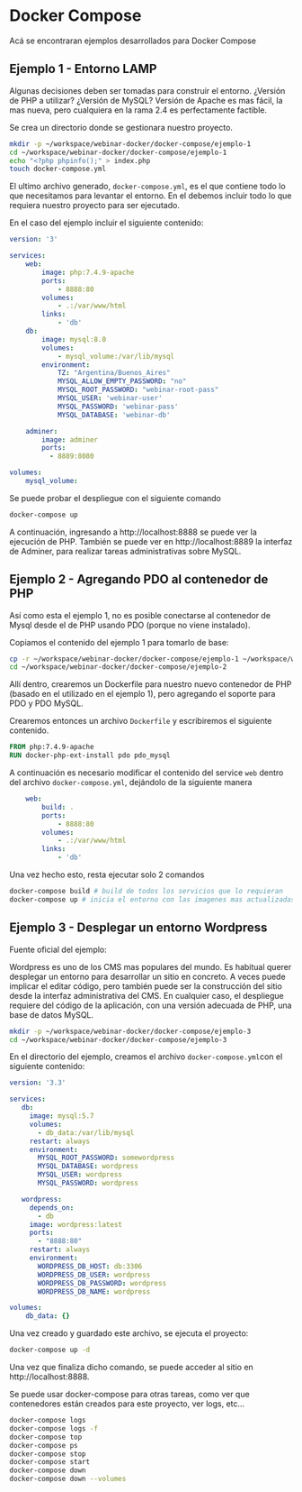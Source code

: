 # Docker Compose

Acá se encontraran ejemplos desarrollados para Docker Compose

## Ejemplo 1 - Entorno LAMP

Algunas decisiones deben ser tomadas para construir el entorno. ¿Versión de PHP a utilizar? ¿Versión de MySQL? Versión de Apache es mas fácil, la mas nueva, pero cualquiera en la rama 2.4 es perfectamente factible.

Se crea un directorio donde se gestionara nuestro proyecto.

```bash
mkdir -p ~/workspace/webinar-docker/docker-compose/ejemplo-1
cd ~/workspace/webinar-docker/docker-compose/ejemplo-1
echo "<?php phpinfo();" > index.php
touch docker-compose.yml
```

El ultimo archivo generado, `docker-compose.yml`, es el que contiene todo lo que necesitamos para levantar el entorno. En el debemos incluir todo lo que requiera nuestro proyecto para ser ejecutado.

En el caso del ejemplo incluir el siguiente contenido:

```yaml
version: '3'

services:
    web:
        image: php:7.4.9-apache
        ports:
            - 8888:80
        volumes:
            - .:/var/www/html
        links:
            - 'db'
    db:
        image: mysql:8.0
        volumes:
            - mysql_volume:/var/lib/mysql
        environment:
            TZ: "Argentina/Buenos_Aires"
            MYSQL_ALLOW_EMPTY_PASSWORD: "no"
            MYSQL_ROOT_PASSWORD: "webinar-root-pass"
            MYSQL_USER: 'webinar-user'
            MYSQL_PASSWORD: 'webinar-pass'
            MYSQL_DATABASE: 'webinar-db'

    adminer:
        image: adminer
        ports:
          - 8889:8080

volumes:
    mysql_volume:
```

Se puede probar el despliegue con el siguiente comando

```bash
docker-compose up
```

A continuación, ingresando a http://localhost:8888 se puede ver la ejecución de PHP. También se puede ver en http://localhost:8889 la interfaz de Adminer, para realizar tareas administrativas sobre MySQL.

## Ejemplo 2 - Agregando PDO al contenedor de PHP

Así como esta el ejemplo 1, no es posible conectarse al contenedor de Mysql desde el de PHP usando PDO (porque no viene instalado).

Copiamos el contenido del ejemplo 1 para tomarlo de base:

```bash
cp -r ~/workspace/webinar-docker/docker-compose/ejemplo-1 ~/workspace/webinar-docker/docker-compose/ejemplo-2
cd ~/workspace/webinar-docker/docker-compose/ejemplo-2
```

Allí dentro, crearemos un Dockerfile para nuestro nuevo contenedor de PHP (basado en el utilizado en el ejemplo 1), pero agregando el soporte para PDO y PDO MySQL.

Crearemos entonces un archivo `Dockerfile` y escribiremos el siguiente contenido.

```dockerfile
FROM php:7.4.9-apache
RUN docker-php-ext-install pdo pdo_mysql
```

A continuación es necesario modificar el contenido del service `web`  dentro del archivo `docker-compose.yml`, dejándolo de la siguiente manera

```yaml
    web:
        build: .
        ports:
            - 8888:80
        volumes:
            - .:/var/www/html
        links:
            - 'db'
```

Una vez hecho esto, resta ejecutar solo 2 comandos

```bash
docker-compose build # build de todos los servicios que lo requieran
docker-compose up # inicia el entorno con las imagenes mas actualizadas disponibles
```

## Ejemplo 3 - Desplegar un entorno Wordpress

Fuente oficial del ejemplo: 

Wordpress es uno de los CMS mas populares del mundo. Es habitual querer desplegar un entorno para desarrollar un sitio en concreto. A veces puede implicar el editar código, pero también puede ser la construcción del sitio desde la interfaz administrativa del CMS. En cualquier caso, el despliegue requiere del código de la aplicación, con una versión adecuada de PHP, una base de datos MySQL.

```bash
mkdir -p ~/workspace/webinar-docker/docker-compose/ejemplo-3
cd ~/workspace/webinar-docker/docker-compose/ejemplo-3
```

En el directorio del ejemplo, creamos el archivo `docker-compose.yml`con el siguiente contenido:

```yaml
version: '3.3'

services:
   db:
     image: mysql:5.7
     volumes:
       - db_data:/var/lib/mysql
     restart: always
     environment:
       MYSQL_ROOT_PASSWORD: somewordpress
       MYSQL_DATABASE: wordpress
       MYSQL_USER: wordpress
       MYSQL_PASSWORD: wordpress

   wordpress:
     depends_on:
       - db
     image: wordpress:latest
     ports:
       - "8888:80"
     restart: always
     environment:
       WORDPRESS_DB_HOST: db:3306
       WORDPRESS_DB_USER: wordpress
       WORDPRESS_DB_PASSWORD: wordpress
       WORDPRESS_DB_NAME: wordpress

volumes:
    db_data: {}
```

Una vez creado y guardado este archivo, se ejecuta el proyecto:

```bash
docker-compose up -d
```

Una vez que finaliza dicho comando, se puede acceder al sitio en http://localhost:8888.

Se puede usar docker-compose para otras tareas, como ver que contenedores están creados para este proyecto, ver logs, etc...

```bash
docker-compose logs
docker-compose logs -f
docker-compose top
docker-compose ps
docker-compose stop
docker-compose start
docker-compose down
docker-compose down --volumes
```